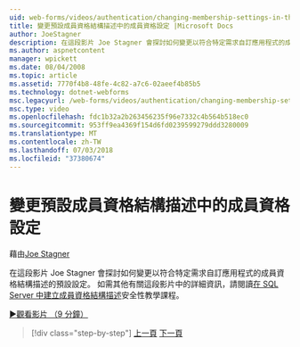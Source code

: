 ```yaml
---
uid: web-forms/videos/authentication/changing-membership-settings-in-the-default-membership-schema
title: 變更預設成員資格結構描述中的成員資格設定 |Microsoft Docs
author: JoeStagner
description: 在這段影片 Joe Stagner 會探討如何變更以符合特定需求自訂應用程式的成員資格結構描述的預設設定。 如需...
ms.author: aspnetcontent
manager: wpickett
ms.date: 08/04/2008
ms.topic: article
ms.assetid: 7770f4b8-48fe-4c82-a7c6-02aeef4b85b5
ms.technology: dotnet-webforms
msc.legacyurl: /web-forms/videos/authentication/changing-membership-settings-in-the-default-membership-schema
msc.type: video
ms.openlocfilehash: fdc1b32a2b263456235f96e7332c4b564b518ec0
ms.sourcegitcommit: 953ff9ea4369f154d6fd0239599279ddd3280009
ms.translationtype: MT
ms.contentlocale: zh-TW
ms.lasthandoff: 07/03/2018
ms.locfileid: "37380674"
---
```

<a name="changing-membership-settings-in-the-default-membership-schema"></a>變更預設成員資格結構描述中的成員資格設定
====================
藉由[Joe Stagner](https://github.com/JoeStagner)

在這段影片 Joe Stagner 會探討如何變更以符合特定需求自訂應用程式的成員資格結構描述的預設設定。 如需其他有關這段影片中的詳細資訊，請閱讀[在 SQL Server 中建立成員資格結構描述](../../overview/older-versions-security/membership/creating-the-membership-schema-in-sql-server-vb.md)安全性教學課程。

[&#9654;觀看影片 （9 分鐘）](https://channel9.msdn.com/Blogs/ASP-NET-Site-Videos/changing-membership-settings-in-the-default-membership-schema)

> [!div class="step-by-step"]
> [上一頁](configuring-sql-to-work-with-membership-schemas.md)
> [下一頁](creating-user-accounts-with-the-create-user-wizard.md)
